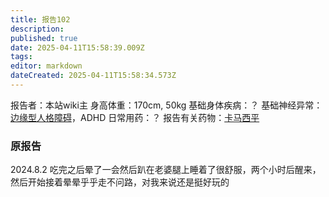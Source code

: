 ```yaml
---
title: 报告102
description: 
published: true
date: 2025-04-11T15:58:39.009Z
tags: 
editor: markdown
dateCreated: 2025-04-11T15:58:34.573Z
---
```


报告者：本站wiki主
身高体重：170cm, 50kg
基础身体疾病：？
基础神经异常：[边缘型人格障碍](/BPD/)，ADHD
日常用药：？
报告有关药物：[卡马西平](/CBZ/)

### 原报告
2024.8.2
吃完之后晕了一会然后趴在老婆腿上睡着了很舒服，两个小时后醒来，然后开始接着晕晕乎乎走不问路，对我来说还是挺好玩的

